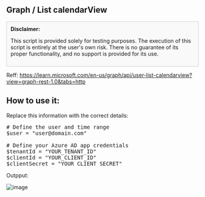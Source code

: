 ## Graph / List calendarView

<!-- Disclaimer -->
<div style="border: 1px solid #ccc; padding: 10px; margin: 10px 0; background-color: #f9f9f9;">
    <strong>Disclaimer:</strong>
    <p>This script is provided solely for testing purposes. The execution of this script is entirely at the user's own risk. There is no guarantee of its proper functionality, and no support is provided for its use.</p>
</div>

Reff:
https://learn.microsoft.com/en-us/graph/api/user-list-calendarview?view=graph-rest-1.0&tabs=http

<h2>How to use it:</h2>
<p>Replace this information with the correct details:</p>

<pre>
# Define the user and time range
$user = "user@domain.com"

# Define your Azure AD app credentials
$tenantId = "YOUR_TENANT_ID"
$clientId = "YOUR_CLIENT_ID"
$clientSecret = "YOUR_CLIENT_SECRET"
</pre>

Outpput:

![image](https://github.com/user-attachments/assets/463a165a-d9a8-4005-a938-e83ca7024d84)
